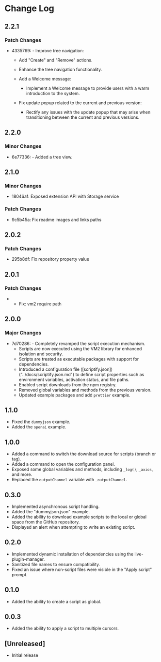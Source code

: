 # Change Log

## 2.2.1

### Patch Changes

- 4335769: - Improve tree navigation:

  - Add "Create" and "Remove" actions.
  - Enhance the tree navigation functionality.

  - Add a Welcome message:

    - Implement a Welcome message to provide users with a warm introduction to the system.

  - Fix update popup related to the current and previous version:
    - Rectify any issues with the update popup that may arise when transitioning between the current and previous versions.

## 2.2.0

### Minor Changes

- 6e77336: - Added a tree view.

## 2.1.0

### Minor Changes

- 18046af: Exposed extension API with Storage service

### Patch Changes

- 9c5b45a: Fix readme images and links paths

## 2.0.2

### Patch Changes

- 295b8df: Fix repository property value

## 2.0.1

### Patch Changes

- - Fix: vm2 require path

## 2.0.0

### Major Changes

- 7d70286: - Completely revamped the script execution mechanism.
  - Scripts are now executed using the VM2 library for enhanced isolation and security.
  - Scripts are treated as executable packages with support for dependencies.
  - Introduced a configuration file ([scriptify.json])("../docs/scriptify.json.md") to define script properties such as environment variables, activation status, and file paths.
  - Enabled script downloads from the npm registry.
  - Removed global variables and methods from the previous version.
  - Updated example packages and add `prettier` example.

## 1.1.0

- Fixed the `dummyjson` example.
- Added the `openai` example.

## 1.0.0

- Added a command to switch the download source for scripts (branch or tag).
- Added a command to open the configuration panel.
- Exposed some global variables and methods, including `_log()`, `_axios`, and more.
- Replaced the `outputChannel` variable with `_outputChannel`.

## 0.3.0

- Implemented asynchronous script handling.
- Added the "dummyjson.json" example.
- Added the ability to download example scripts to the local or global space from the GitHub repository.
- Displayed an alert when attempting to write an existing script.

## 0.2.0

- Implemented dynamic installation of dependencies using the live-plugin-manager.
- Sanitized file names to ensure compatibility.
- Fixed an issue where non-script files were visible in the "Apply script" prompt.

## 0.1.0

- Added the ability to create a script as global.

## 0.0.3

- Added the ability to apply a script to multiple cursors.

## [Unreleased]

- Initial release
